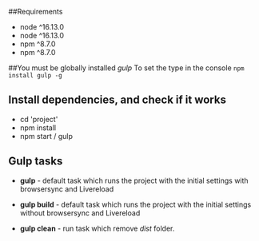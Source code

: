 ##Requirements
* node ^16.13.0
* node ^16.13.0
* npm ^8.7.0
* npm ^8.7.0

##You must be globally installed *gulp*
To set the type in the console `npm install gulp -g`

## Install dependencies, and check if it works

* cd 'project'
* npm install
* npm start / gulp

## Gulp tasks

* **gulp** - default task which runs the project with the initial settings with browsersync and Livereload

* **gulp build** - default task which runs the project with the initial settings without browsersync and Livereload

* **gulp clean** - run task which remove *dist* folder.
